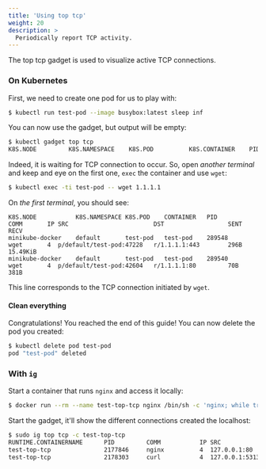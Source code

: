 ```yaml
---
title: 'Using top tcp'
weight: 20
description: >
  Periodically report TCP activity.
---
```


The top tcp gadget is used to visualize active TCP connections.

### On Kubernetes

First, we need to create one pod for us to play with:

```bash
$ kubectl run test-pod --image busybox:latest sleep inf
```

You can now use the gadget, but output will be empty:

```bash
$ kubectl gadget top tcp
K8S.NODE         K8S.NAMESPACE    K8S.POD          K8S.CONTAINER    PID       COMM      IP SRC                   DST                   SENT     RECV
```

Indeed, it is waiting for TCP connection to occur.
So, open *another terminal* and keep and eye on the first one, `exec` the container and use `wget`:

```bash
$ kubectl exec -ti test-pod -- wget 1.1.1.1
```

On *the first terminal*, you should see:

```
K8S.NODE           K8S.NAMESPACE K8S.POD    CONTAINER   PID         COMM       IP SRC                        DST                  SENT       RECV      
minikube-docker    default       test-pod   test-pod    289548      wget       4  p/default/test-pod:47228   r/1.1.1.1:443        296B       15.49KiB  
minikube-docker    default       test-pod   test-pod    289540      wget       4  p/default/test-pod:42604   r/1.1.1.1:80         70B        381B      
```

This line corresponds to the TCP connection initiated by `wget`.

#### Clean everything

Congratulations! You reached the end of this guide!
You can now delete the pod you created:

```bash
$ kubectl delete pod test-pod
pod "test-pod" deleted
```

### With `ig`

Start a container that runs `nginx` and access it locally:

```bash
$ docker run --rm --name test-top-tcp nginx /bin/sh -c 'nginx; while true; do curl localhost; sleep 1; done'
```

Start the gadget, it'll show the different connections created the localhost:

```bash
$ sudo ig top tcp -c test-top-tcp
RUNTIME.CONTAINERNAME      PID         COMM           IP SRC                               DST                               SENT          RECV
test-top-tcp               2177846     nginx          4  127.0.0.1:80                      127.0.0.1:53130                   238B          73B
test-top-tcp               2178303     curl           4  127.0.0.1:53130                   127.0.0.1:80                      73B           853B
```
